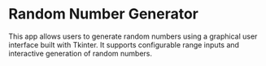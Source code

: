 # Random Number Generator 

This app allows users to generate random numbers using a graphical user interface built with Tkinter. 
It supports configurable range inputs and interactive generation of random numbers.
